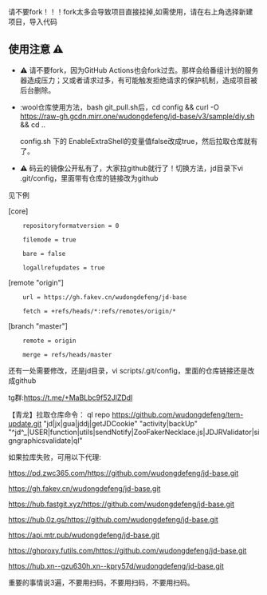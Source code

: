 请不要fork！！！fork太多会导致项目直接挂掉,如需使用，请在右上角选择新建项目，导入代码
## 使用注意 :warning:

- :warning: 请不要fork，因为GitHub Actions也会fork过去。那样会给番组计划的服务器造成压力；又或者请求过多，有可能触发拒绝请求的保护机制，造成项目被后台删除。

- :wool仓库使用方法，bash git_pull.sh后，cd config && curl -O https://raw-gh.gcdn.mirr.one/wudongdefeng/jd-base/v3/sample/diy.sh && cd ..
    
   config.sh 下的 EnableExtraShell的变量值false改成true，然后拉取仓库就有了。 

- :warning: 码云的镜像公开私有了，大家拉github就行了！切换方法，jd目录下vi .git/config，里面带有仓库的链接改为github

见下例

[core]

        repositoryformatversion = 0
        
        filemode = true
        
        bare = false
        
        logallrefupdates = true
        
[remote "origin"]

        url = https://gh.fakev.cn/wudongdefeng/jd-base
        
        fetch = +refs/heads/*:refs/remotes/origin/*
        
[branch "master"]

        remote = origin
        
        merge = refs/heads/master
        
        
        
还有一处需要修改，还是jd目录，vi scripts/.git/config，里面的仓库链接还是改成github


tg群:https://t.me/+MaBLbc9f52JlZDdl

【青龙】拉取仓库命令：
ql repo https://github.com/wudongdefeng/tem-update.git "jd|jx|gua|jddj|getJDCookie" "activity|backUp" "^jd^_|USER|function|utils|sendNotify|ZooFakerNecklace.js|JDJRValidator|signgraphicsvalidate|ql"


如果拉库失败，可用以下代理:

https://pd.zwc365.com/https://github.com/wudongdefeng/jd-base.git

https://gh.fakev.cn/wudongdefeng/jd-base.git

https://hub.fastgit.xyz/https://github.com/wudongdefeng/jd-base.git

https://hub.0z.gs/https://github.com/wudongdefeng/jd-base.git

https://api.mtr.pub/wudongdefeng/jd-base.git

https://ghproxy.futils.com/https://github.com/wudongdefeng/jd-base.git

https://hub.xn--gzu630h.xn--kpry57d/wudongdefeng/jd-base.git

重要的事情说3遍，不要用扫码，不要用扫码，不要用扫码。
